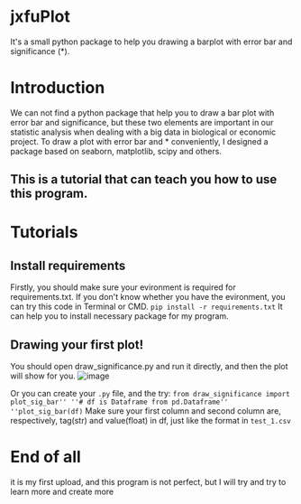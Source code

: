 # jxfuPlot
It's a small python package to help you drawing a barplot with error bar and significance (*).

# Introduction
  We can not find a python package that help you to draw a bar plot with error bar and significance, but these two elements are important in our statistic analysis when dealing with a big data in biological or economic project. To draw a plot with error bar and * conveniently, I designed a package based on seaborn, matplotlib, scipy and others.
  
  This is a tutorial that can teach you how to use this program.
---
# Tutorials
## Install requirements
  Firstly, you should make sure your evironment is required for requirements.txt. If you don't know whether you have the evironment, you can try this code in Terminal or CMD.
  ``pip install -r requirements.txt``
  It can help you to install necessary package for my program.

## Drawing your first plot!
  You should open draw_significance.py and run it directly, and then the plot will show for you.
  ![image](https://user-images.githubusercontent.com/65908422/221524862-5c06c078-c028-4b30-aa51-50a84620a3e5.png)

  Or you can create your `.py` file, and the try:
  ``from draw_significance import plot_sig_bar''
  ''# df is Dataframe from pd.Dataframe''
  ''plot_sig_bar(df)``
  Make sure your first column and second column are, respectively, tag(str) and value(float) in df, just like the format in `test_1.csv`

# End of all
  it is my first upload, and this program is not perfect, but I will try and try to learn more and create more
